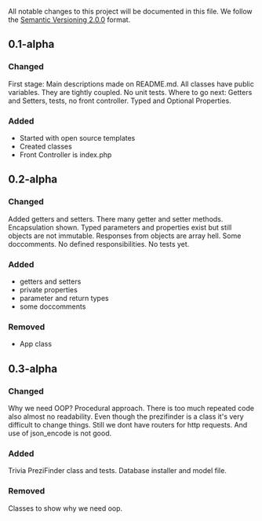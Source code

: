 All notable changes to this project will be documented in this file.
We follow the [Semantic Versioning 2.0.0](http://semver.org/) format.

## 0.1-alpha

### Changed
First stage: Main descriptions made on README.md. All classes have public variables. They are tightly coupled.
No unit tests. Where to go next: Getters and Setters, tests, no front controller. Typed and Optional Properties.

### Added
- Started with open source templates
- Created classes
- Front Controller is index.php

## 0.2-alpha

### Changed
Added getters and setters. There many getter and setter methods. Encapsulation shown.
Typed parameters and properties exist but still objects are not immutable.
Responses from objects are array hell. Some doccomments. No defined responsibilities.
No tests yet.

### Added
- getters and setters
- private properties
- parameter and return types
- some doccomments

### Removed
- App class

## 0.3-alpha

### Changed
Why we need OOP? Procedural approach. There is too much repeated code also almost no readability. Even though 
the prezifinder is a class it's very difficult to change things. Still we dont have routers for http requests.
And use of json_encode is not good.

### Added
Trivia PreziFinder class and tests. Database installer and model file.


### Removed
Classes to show why we need oop.